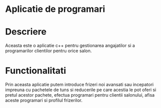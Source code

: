 # Aplicatie de programari

# Descriere
Aceasta este o aplicatie c++ pentru gestionarea angajatilor si a programarilor clientilor pentru orice salon.

# Functionalitati
Prin aceasta aplicatie putem introduce frizeri noi avansati sau incepatori impreuna cu pachetele de tuns si reducerile pe care acestia le pot oferi si pretul acestor pachete, efectua programari pentru clientii salonului, afisa aceste programari si profilul frizerilor.
